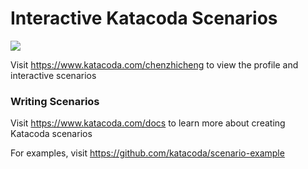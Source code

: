 # Interactive Katacoda Scenarios

[![](http://shields.katacoda.com/katacoda/chenzhicheng/count.svg)](https://www.katacoda.com/chenzhicheng "Get your profile on Katacoda.com")

Visit https://www.katacoda.com/chenzhicheng to view the profile and interactive scenarios

### Writing Scenarios
Visit https://www.katacoda.com/docs to learn more about creating Katacoda scenarios

For examples, visit https://github.com/katacoda/scenario-example
